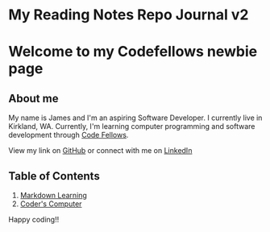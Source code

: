 # My Reading Notes Repo Journal v2 

# Welcome to my Codefellows newbie page


## About me
My name is James and I'm an aspiring Software Developer. I currently live in Kirkland, WA. Currently, I'm learning computer programming and software development through [Code Fellows](https://www.codefellows.org/).

View my link on [GitHub](https://github.com/jabuan0910) or connect with me on [LinkedIn](https://www.linkedin.com/in/jabuan/)

## Table of Contents

1. [Markdown Learning](markdownlearning.md)
2. [Coder's Computer](markdownlearning.md)


Happy coding!!
